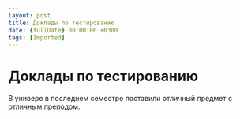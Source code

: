 ```yaml
---
layout: post
title: Доклады по тестированию
date: {fullDate} 00:00:00 +0300
tags: [Imported]
---
```

# Доклады по тестированию 

В универе в последнем семестре поставили отличный предмет с отличным преподом.